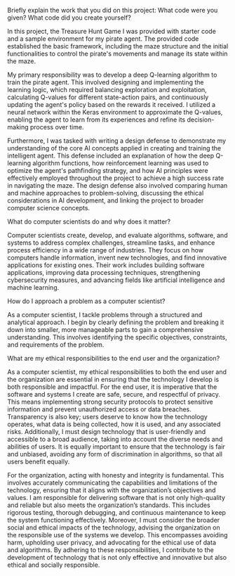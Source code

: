 Briefly explain the work that you did on this project: What code were you given? What code did you create yourself?

In this project, the Treasure Hunt Game I was provided with starter code and a sample environment for my pirate agent. The provided code established the basic framework, including the maze structure and the initial functionalities to control the pirate's movements and manage its state within the maze.

My primary responsibility was to develop a deep Q-learning algorithm to train the pirate agent. This involved designing and implementing the learning logic, which required balancing exploration and exploitation, calculating Q-values for different state-action pairs, and continuously updating the agent's policy based on the rewards it received. I utilized a neural network within the Keras environment to approximate the Q-values, enabling the agent to learn from its experiences and refine its decision-making process over time.

Furthermore, I was tasked with writing a design defense to demonstrate my understanding of the core AI concepts applied in creating and training the intelligent agent. This defense included an explanation of how the deep Q-learning algorithm functions, how reinforcement learning was used to optimize the agent's pathfinding strategy, and how AI principles were effectively employed throughout the project to achieve a high success rate in navigating the maze. The design defense also involved comparing human and machine approaches to problem-solving, discussing the ethical considerations in AI development, and linking the project to broader computer science concepts.

What do computer scientists do and why does it matter?

Computer scientists create, develop, and evaluate algorithms, software, and systems to address complex challenges, streamline tasks, and enhance process efficiency in a wide range of industries. They focus on how computers handle information, invent new technologies, and find innovative applications for existing ones. Their work includes building software applications, improving data processing techniques, strengthening cybersecurity measures, and advancing fields like artificial intelligence and machine learning.

How do I approach a problem as a computer scientist?

As a computer scientist, I tackle problems through a structured and analytical approach. I begin by clearly defining the problem and breaking it down into smaller, more manageable parts to gain a comprehensive understanding. This involves identifying the specific objectives, constraints, and requirements of the problem.

What are my ethical responsibilities to the end user and the organization?

As a computer scientist, my ethical responsibilities to both the end user and the organization are essential in ensuring that the technology I develop is both responsible and impactful. For the end user, it is imperative that the software and systems I create are safe, secure, and respectful of privacy. This means implementing strong security protocols to protect sensitive information and prevent unauthorized access or data breaches. Transparency is also key; users deserve to know how the technology operates, what data is being collected, how it is used, and any associated risks. Additionally, I must design technology that is user-friendly and accessible to a broad audience, taking into account the diverse needs and abilities of users. It is equally important to ensure that the technology is fair and unbiased, avoiding any form of discrimination in algorithms, so that all users benefit equally.

For the organization, acting with honesty and integrity is fundamental. This involves accurately communicating the capabilities and limitations of the technology, ensuring that it aligns with the organization’s objectives and values. I am responsible for delivering software that is not only high-quality and reliable but also meets the organization’s standards. This includes rigorous testing, thorough debugging, and continuous maintenance to keep the system functioning effectively. Moreover, I must consider the broader social and ethical impacts of the technology, advising the organization on the responsible use of the systems we develop. This encompasses avoiding harm, upholding user privacy, and advocating for the ethical use of data and algorithms. By adhering to these responsibilities, I contribute to the development of technology that is not only effective and innovative but also ethical and socially responsible.
